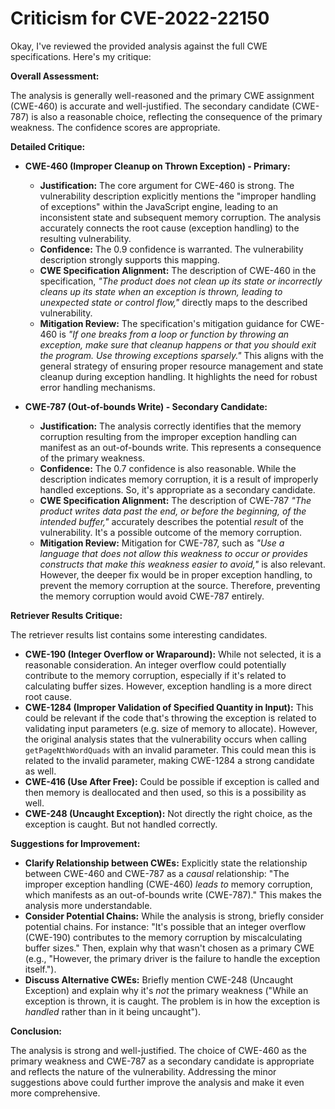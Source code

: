 # Criticism for CVE-2022-22150

Okay, I've reviewed the provided analysis against the full CWE specifications. Here's my critique:

**Overall Assessment:**

The analysis is generally well-reasoned and the primary CWE assignment (CWE-460) is accurate and well-justified. The secondary candidate (CWE-787) is also a reasonable choice, reflecting the consequence of the primary weakness.  The confidence scores are appropriate.

**Detailed Critique:**

*   **CWE-460 (Improper Cleanup on Thrown Exception) - Primary:**

    *   **Justification:** The core argument for CWE-460 is strong. The vulnerability description explicitly mentions the "improper handling of exceptions" within the JavaScript engine, leading to an inconsistent state and subsequent memory corruption. The analysis accurately connects the root cause (exception handling) to the resulting vulnerability.
    *   **Confidence:** The 0.9 confidence is warranted. The vulnerability description strongly supports this mapping.
    *   **CWE Specification Alignment:** The description of CWE-460 in the specification, *"The product does not clean up its state or incorrectly cleans up its state when an exception is thrown, leading to unexpected state or control flow,"*  directly maps to the described vulnerability.
    *   **Mitigation Review:** The specification's mitigation guidance for CWE-460 is *"If one breaks from a loop or function by throwing an exception, make sure that cleanup happens or that you should exit the program. Use throwing exceptions sparsely."* This aligns with the general strategy of ensuring proper resource management and state cleanup during exception handling. It highlights the need for robust error handling mechanisms.

*   **CWE-787 (Out-of-bounds Write) - Secondary Candidate:**

    *   **Justification:** The analysis correctly identifies that the memory corruption resulting from the improper exception handling can manifest as an out-of-bounds write. This represents a consequence of the primary weakness.
    *   **Confidence:** The 0.7 confidence is also reasonable. While the description indicates memory corruption, it is a result of improperly handled exceptions. So, it's appropriate as a secondary candidate.
    *   **CWE Specification Alignment:** The description of CWE-787 *"The product writes data past the end, or before the beginning, of the intended buffer,"* accurately describes the potential *result* of the vulnerability. It's a possible outcome of the memory corruption.
    *   **Mitigation Review:** Mitigation for CWE-787, such as *"Use a language that does not allow this weakness to occur or provides constructs that make this weakness easier to avoid,"* is also relevant. However, the deeper fix would be in proper exception handling, to prevent the memory corruption at the source. Therefore, preventing the memory corruption would avoid CWE-787 entirely.

**Retriever Results Critique:**

The retriever results list contains some interesting candidates.

*   **CWE-190 (Integer Overflow or Wraparound):** While not selected, it is a reasonable consideration. An integer overflow could potentially contribute to the memory corruption, especially if it's related to calculating buffer sizes. However, exception handling is a more direct root cause.
*   **CWE-1284 (Improper Validation of Specified Quantity in Input):** This could be relevant if the code that's throwing the exception is related to validating input parameters (e.g. size of memory to allocate). However, the original analysis states that the vulnerability occurs when calling `getPageNthWordQuads` with an invalid parameter. This could mean this is related to the invalid parameter, making CWE-1284 a strong candidate as well.
*   **CWE-416 (Use After Free):** Could be possible if exception is called and then memory is deallocated and then used, so this is a possibility as well.
*   **CWE-248 (Uncaught Exception):** Not directly the right choice, as the exception is caught. But not handled correctly.

**Suggestions for Improvement:**

*   **Clarify Relationship between CWEs:** Explicitly state the relationship between CWE-460 and CWE-787 as a *causal* relationship: "The improper exception handling (CWE-460) *leads to* memory corruption, which manifests as an out-of-bounds write (CWE-787)." This makes the analysis more understandable.
*   **Consider Potential Chains:** While the analysis is strong, briefly consider potential chains. For instance: "It's possible that an integer overflow (CWE-190) contributes to the memory corruption by miscalculating buffer sizes." Then, explain why that wasn't chosen as a primary CWE (e.g., "However, the primary driver is the failure to handle the exception itself.").
*   **Discuss Alternative CWEs:** Briefly mention CWE-248 (Uncaught Exception) and explain why it's *not* the primary weakness ("While an exception is thrown, it is caught. The problem is in how the exception is *handled* rather than in it being uncaught").

**Conclusion:**

The analysis is strong and well-justified. The choice of CWE-460 as the primary weakness and CWE-787 as a secondary candidate is appropriate and reflects the nature of the vulnerability. Addressing the minor suggestions above could further improve the analysis and make it even more comprehensive.